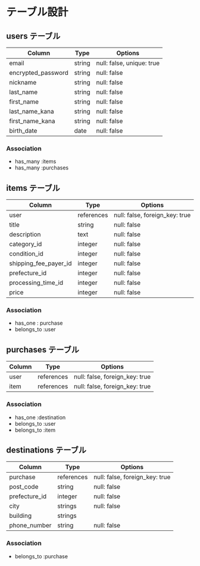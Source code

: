 # テーブル設計

## users テーブル

| Column             | Type   | Options     |
| ------------------ | ------ | ----------- |
| email               | string | null: false, unique: true |
| encrypted_password   | string | null: false |
| nickname            | string | null: false |
| last_name   | string | null: false |
| first_name   | string | null: false |
| last_name_kana   | string | null: false |
| first_name_kana   | string | null: false |
| birth_date   | date | null: false |

### Association

- has_many :items
- has_many :purchases


## items テーブル

| Column | Type   | Options     |
| ------ | ------ | ----------- |
| user   | references | null: false, foreign_key: true |
| title   | string | null: false |
| description   | text | null: false |
| category_id   | integer | null: false |
| condition_id   | integer | null: false |
| shipping_fee_payer_id   | integer | null: false |
| prefecture_id   | integer | null: false |
| processing_time_id   | integer | null: false |
| price   | integer | null: false |

### Association

- has_one : purchase
- belongs_to :user


## purchases テーブル

| Column  | Type       | Options                        |
| ------- | ---------- | ------------------------------ |
| user    | references | null: false, foreign_key: true |
| item    | references | null: false, foreign_key: true |

### Association

- has_one :destination
- belongs_to :user
- belongs_to :item


## destinations テーブル

| Column | Type   | Options     |
| ------ | ------ | ----------- |
| purchase   | references | null: false, foreign_key: true |
| post_code   | string | null: false |
| prefecture_id   | integer | null: false |
| city   | strings | null: false |
| building   | strings |  |
| phone_number   | string | null: false |


### Association

- belongs_to :purchase